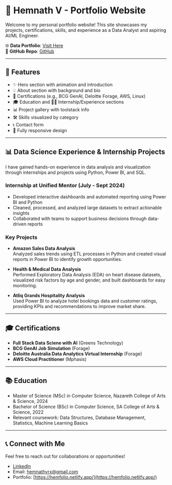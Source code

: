 # 💼 Hemnath V - Portfolio Website

Welcome to my personal portfolio website! This site showcases my projects, certifications, skills, and experience as a Data Analyst and aspiring AI/ML Engineer.

🌐 **Data Portfolio**: [Visit Here](https://hemfolio.netlify.app/)  
📂 **GitHub Repo**: [GitHub](https://github.com/Hemnath-V/hemnath-v-portfolio)

---

## 🚀 Features

- ✨ Hero section with animation and introduction  
- 💡 About section with background and bio  
- 📜 Certifications (e.g., BCG GenAI, Deloitte Forage, AWS, Linux)  
- 🎓 Education and 🧑‍💻 Internship/Experience sections  
- 📊 Project gallery with toolstack info  
- 🛠️ Skills visualized by category  
- 📞 Contact form  
- 📱 Fully responsive design  

---

## 📊 Data Science Experience & Internship Projects

I have gained hands-on experience in data analysis and visualization through internships and projects using Python, Power BI, and SQL.

### Internship at Unified Mentor (July - Sept 2024)  
- Developed interactive dashboards and automated reporting using Power BI and Python  
- Cleaned, processed, and analyzed large datasets to extract actionable insights  
- Collaborated with teams to support business decisions through data-driven reports  

### Key Projects

- **Amazon Sales Data Analysis**  
  Analyzed sales trends using ETL processes in Python and created visual reports in Power BI to identify growth opportunities.

- **Health & Medical Data Analysis**  
  Performed Exploratory Data Analysis (EDA) on heart disease datasets, visualized risk factors by age and gender, and built dashboards for easy monitoring.

- **Atliq Grands Hospitality Analysis**  
  Used Power BI to analyze hotel bookings data and customer ratings, providing KPIs and recommendations to improve market share.

---

## 🎓 Certifications

- **Full Stack Data Sciene with AI** (Greens Technology) 
- **BCG GenAI Job Simulation** (Forage)  
- **Deloitte Australia Data Analytics Virtual Internship** (Forage)  
- **AWS Cloud Practitioner** (Mphasis)   

---

## 📚 Education

- Master of Science (MSc) in Computer Science, Nazareth College of Arts & Science, 2024  
- Bachelor of Science (BSc) in Computer Science, SA College of Arts & Science, 2022  
- Relevant coursework: Data Structures, Database Management, Statistics, Machine Learning Basics  


---

## 📞 Connect with Me

Feel free to reach out for collaborations or opportunities!

- [LinkedIn](https://www.linkedin.com/in/hemnathv-data-analyst-junior-scientist-coimbatore-fresher-sql-powerbi/)  
- Email: hemnathvrx@gmail.com  
- Portfolio: [https://hemfolio.netlify.app/](https://hemfolio.netlify.app/)

